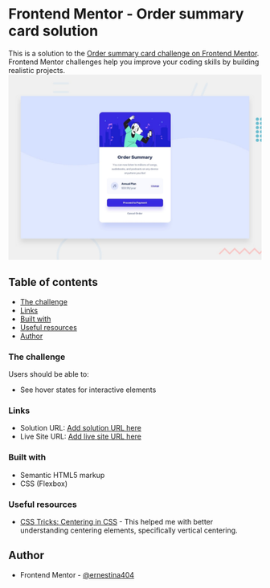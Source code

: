 # Frontend Mentor - Order summary card solution

This is a solution to the [Order summary card challenge on Frontend Mentor](https://www.frontendmentor.io/challenges/order-summary-component-QlPmajDUj). Frontend Mentor challenges help you improve your coding skills by building realistic projects. ![Design preview for the Order summary card coding challenge](./design/desktop-preview.jpg)

## Table of contents
- [The challenge](#the-challenge)
- [Links](#links)
- [Built with](#built-with)
- [Useful resources](#useful-resources)
- [Author](#author)

### The challenge
  
Users should be able to:

- See hover states for interactive elements

### Links

- Solution URL: [Add solution URL here](https://your-solution-url.com)
- Live Site URL: [Add live site URL here](https://your-live-site-url.com)

### Built with

- Semantic HTML5 markup
- CSS (Flexbox)

### Useful resources

- [CSS Tricks: Centering in CSS](https://css-tricks.com/centering-css-complete-guide/) - This helped me with better understanding centering elements, specifically vertical centering. 

## Author

- Frontend Mentor - [@ernestina404](https://www.frontendmentor.io/profile/ernestina404)

